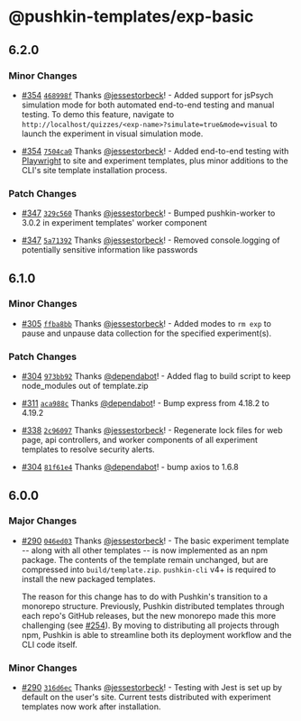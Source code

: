 # @pushkin-templates/exp-basic

## 6.2.0

### Minor Changes

- [#354](https://github.com/pushkin-consortium/pushkin/pull/354) [`468998f`](https://github.com/pushkin-consortium/pushkin/commit/468998f94396c12e72b7478d35864707e8017120) Thanks [@jessestorbeck](https://github.com/jessestorbeck)! - Added support for jsPsych simulation mode for both automated end-to-end testing and manual testing. To demo this feature, navigate to `http://localhost/quizzes/<exp-name>?simulate=true&mode=visual` to launch the experiment in visual simulation mode.

- [#354](https://github.com/pushkin-consortium/pushkin/pull/354) [`7504ca0`](https://github.com/pushkin-consortium/pushkin/commit/7504ca0385d90d5e1a17824fea294b8b3f179730) Thanks [@jessestorbeck](https://github.com/jessestorbeck)! - Added end-to-end testing with [Playwright](https://playwright.dev/) to site and experiment templates, plus minor additions to the CLI's site template installation process.

### Patch Changes

- [#347](https://github.com/pushkin-consortium/pushkin/pull/347) [`329c560`](https://github.com/pushkin-consortium/pushkin/commit/329c560454b5f139dbafab3a2693180061bb44a4) Thanks [@jessestorbeck](https://github.com/jessestorbeck)! - Bumped pushkin-worker to 3.0.2 in experiment templates' worker component

- [#347](https://github.com/pushkin-consortium/pushkin/pull/347) [`5a71392`](https://github.com/pushkin-consortium/pushkin/commit/5a71392a5adf03be41ae3c286db52aeac2264c8a) Thanks [@jessestorbeck](https://github.com/jessestorbeck)! - Removed console.logging of potentially sensitive information like passwords

## 6.1.0

### Minor Changes

- [#305](https://github.com/pushkin-consortium/pushkin/pull/305) [`ffba8bb`](https://github.com/pushkin-consortium/pushkin/commit/ffba8bbbb62d901d271655d71453f95648d5f5aa) Thanks [@jessestorbeck](https://github.com/jessestorbeck)! - Added modes to `rm exp` to pause and unpause data collection for the specified experiment(s).

### Patch Changes

- [#304](https://github.com/pushkin-consortium/pushkin/pull/304) [`973bb92`](https://github.com/pushkin-consortium/pushkin/commit/973bb92667497df54d41bea5f85061d855c89f06) Thanks [@dependabot](https://github.com/apps/dependabot)! - Added flag to build script to keep node_modules out of template.zip

- [#311](https://github.com/pushkin-consortium/pushkin/pull/311) [`aca988c`](https://github.com/pushkin-consortium/pushkin/commit/aca988c9c4b9acab0b676798a0780848f70bdbf6) Thanks [@dependabot](https://github.com/apps/dependabot)! - Bump express from 4.18.2 to 4.19.2

- [#338](https://github.com/pushkin-consortium/pushkin/pull/338) [`2c96097`](https://github.com/pushkin-consortium/pushkin/commit/2c9609743f32c15a6e812daeb15188bc481a3864) Thanks [@jessestorbeck](https://github.com/jessestorbeck)! - Regenerate lock files for web page, api controllers, and worker components of all experiment templates to resolve security alerts.

- [#304](https://github.com/pushkin-consortium/pushkin/pull/304) [`81f61e4`](https://github.com/pushkin-consortium/pushkin/commit/81f61e4c049a3dd7416c62e4c2b8876fcd1907f2) Thanks [@dependabot](https://github.com/apps/dependabot)! - bump axios to 1.6.8

## 6.0.0

### Major Changes

- [#290](https://github.com/pushkin-consortium/pushkin/pull/290) [`046ed03`](https://github.com/pushkin-consortium/pushkin/commit/046ed03da5aa3711bfca8dd026fa0356c8a3b242) Thanks [@jessestorbeck](https://github.com/jessestorbeck)! - The basic experiment template -- along with all other templates -- is now implemented as an npm package. The contents of the template remain unchanged, but are compressed into `build/template.zip`. `pushkin-cli` v4+ is required to install the new packaged templates.

  The reason for this change has to do with Pushkin's transition to a monorepo structure. Previously, Pushkin distributed templates through each repo's GitHub releases, but the new monorepo made this more challenging (see [#254](https://github.com/pushkin-consortium/pushkin/issues/254)). By moving to distributing all projects through npm, Pushkin is able to streamline both its deployment workflow and the CLI code itself.

### Minor Changes

- [#290](https://github.com/pushkin-consortium/pushkin/pull/290) [`316d6ec`](https://github.com/pushkin-consortium/pushkin/commit/316d6ecbb6547654242d6d214b5feb529ef4b39d) Thanks [@jessestorbeck](https://github.com/jessestorbeck)! - Testing with Jest is set up by default on the user's site. Current tests distributed with experiment templates now work after installation.
